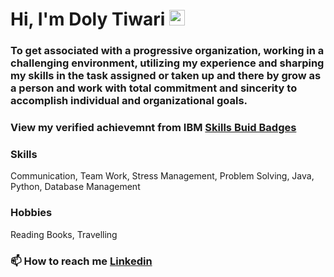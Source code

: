 # Hi, I'm Doly Tiwari <img src="https://media.giphy.com/media/hvRJCLFzcasrR4ia7z/giphy.gif" width="25px">
### To get associated with a progressive organization, working in a challenging environment, utilizing my experience and sharping my skills in the task assigned or taken up and there by grow as a person and work with total commitment and sincerity to accomplish individual and organizational goals.
### View my verified achievemnt from IBM <a href="https://www.credly.com/users/doly-tiwari/" target="_blank">Skills Buid Badges</a>
### Skills
Communication, Team Work, Stress Management, Problem Solving, Java, Python, Database Management
### Hobbies 
Reading Books, Travelling
### 📫 How to reach me <a href="https://www.linkedin.com/in/doly-tiwari-64b7b7207/" target="_blank">Linkedin</a>


<!---
Doly-Tiwari/Doly-Tiwari is a ✨ special ✨ repository because its `README.md` (this file) appears on your GitHub profile.
You can click the Preview link to take a look at your changes.
--->
